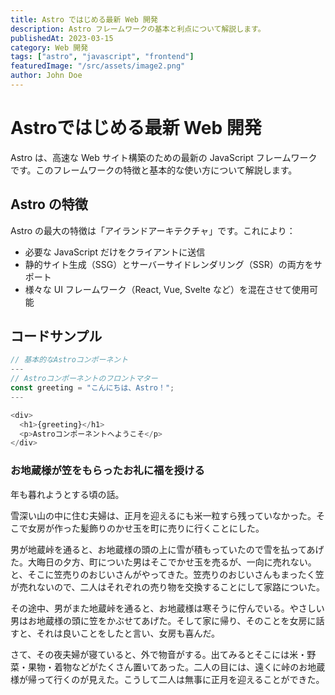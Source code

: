 ```yaml
---
title: Astro ではじめる最新 Web 開発
description: Astro フレームワークの基本と利点について解説します。
publishedAt: 2023-03-15
category: Web 開発
tags: ["astro", "javascript", "frontend"]
featuredImage: "/src/assets/image2.png"
author: John Doe
---
```


# Astroではじめる最新 Web 開発

Astro は、高速な Web サイト構築のための最新の JavaScript フレームワークです。このフレームワークの特徴と基本的な使い方について解説します。

## Astro の特徴

Astro の最大の特徴は「アイランドアーキテクチャ」です。これにより：

- 必要な JavaScript だけをクライアントに送信
- 静的サイト生成（SSG）とサーバーサイドレンダリング（SSR）の両方をサポート
- 様々な UI フレームワーク（React, Vue, Svelte など）を混在させて使用可能

## コードサンプル

```javascript
// 基本的なAstroコンポーネント
---
// Astroコンポーネントのフロントマター
const greeting = "こんにちは、Astro！";
---

<div>
  <h1>{greeting}</h1>
  <p>Astroコンポーネントへようこそ</p>
</div>
```
### お地蔵様が笠をもらったお礼に福を授ける


年も暮れようとする頃の話。

雪深い山の中に住む夫婦は、正月を迎えるにも米一粒すら残っていなかった。そこで女房が作った髪飾りのかせ玉を町に売りに行くことにした。

男が地蔵峠を通ると、お地蔵様の頭の上に雪が積もっていたので雪を払ってあげた。大晦日の夕方、町についた男はそこでかせ玉を売るが、一向に売れない。と、そこに笠売りのおじいさんがやってきた。笠売りのおじいさんもまったく笠が売れないので、二人はそれぞれの売り物を交換することにして家路についた。

その途中、男がまた地蔵峠を通ると、お地蔵様は寒そうに佇んでいる。やさしい男はお地蔵様の頭に笠をかぶせてあげた。そして家に帰り、そのことを女房に話すと、それは良いことをしたと言い、女房も喜んだ。

さて、その夜夫婦が寝ていると、外で物音がする。出てみるとそこには米・野菜・果物・着物などがたくさん置いてあった。二人の目には、遠くに峠のお地蔵様が帰って行くのが見えた。こうして二人は無事に正月を迎えることができた。